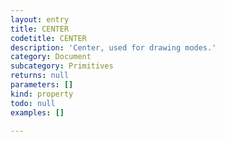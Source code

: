```yaml
---
layout: entry
title: CENTER
codetitle: CENTER
description: 'Center, used for drawing modes.'
category: Document
subcategory: Primitives
returns: null
parameters: []
kind: property
todo: null
examples: []

---
```

